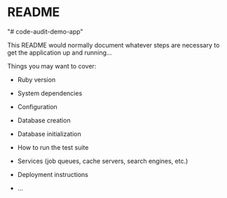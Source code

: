 # README

"# code-audit-demo-app" 

This README would normally document whatever steps are necessary to get the
application up and running...

Things you may want to cover:

* Ruby version

* System dependencies

* Configuration

* Database creation

* Database initialization

* How to run the test suite

* Services (job queues, cache servers, search engines, etc.)

* Deployment instructions

* ...
